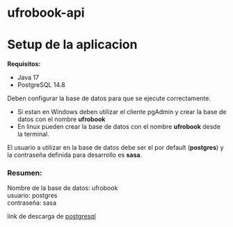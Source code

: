 # ufrobook-api

# Setup de la aplicacion
 **Requisitos:**   
- Java 17
- PostgreSQL 14.8

Deben configurar la base de datos para que se ejecute correctamente.  
- Si estan en Windows deben utilizar el cliente pgAdmin y crear la base de datos con el nombre **ufrobook**
- En linux pueden crear la base de datos con el nombre **ufrobook** desde la terminal. 

El usuario a utilizar en la base de datos debe ser el por default (**postgres**) y la contraseña definida para desarrollo es  **sasa**.


### Resumen:


Nombre de la base de datos: ufrobook  
usuario: postgres  
contraseña: sasa



link de descarga de [postgresql](https://www.enterprisedb.com/downloads/postgres-postgresql-downloads)
